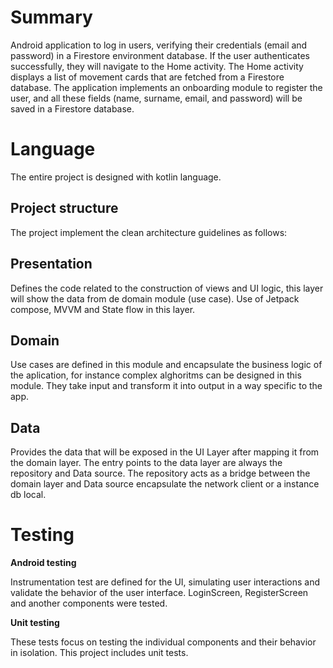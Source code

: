 # Summary

Android application to log in users, verifying their credentials (email and password) in a Firestore environment database.
If the user authenticates successfully, they will navigate to the Home activity. 
The Home activity displays a list of movement cards that are fetched from a Firestore database.
The application implements an onboarding module to register the user, and all these fields (name, surname, email, and password)
will be saved in a Firestore database.

# Language
The entire project is designed with kotlin language.

## Project structure
The project implement the clean architecture guidelines as follows:

## Presentation

Defines the code related to the construction of views and UI logic, this layer will show the data from de domain module (use case).
Use of Jetpack compose, MVVM and State flow in this layer.

## Domain

Use cases are defined in this module and encapsulate the business logic of the aplication,
for instance complex alghoritms can be designed in this module.
They take input and transform it into output in a way specific to the app.

## Data

Provides the data that will be exposed in the UI Layer after mapping it from the domain layer.
The entry points to the data layer are always the repository and Data source.
The repository acts as a bridge between the domain layer and Data source encapsulate the network client or a instance db local.

# Testing

**Android testing**

Instrumentation test are defined for the UI, simulating user interactions and validate the behavior of the user interface.
LoginScreen, RegisterScreen  and another components were tested.

**Unit testing**

These tests focus on testing the individual components and their behavior in isolation.
This project includes unit tests.